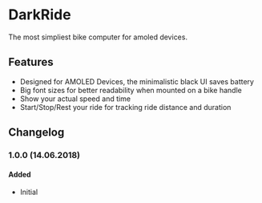 # DarkRide
The most simpliest bike computer for amoled devices.

## Features
* Designed for AMOLED Devices, the minimalistic black UI saves battery
* Big font sizes for better readability when mounted on a bike handle
* Show your actual speed and time
* Start/Stop/Rest your ride for tracking ride distance and duration

## Changelog

### 1.0.0 (14.06.2018)
#### Added
- Initial